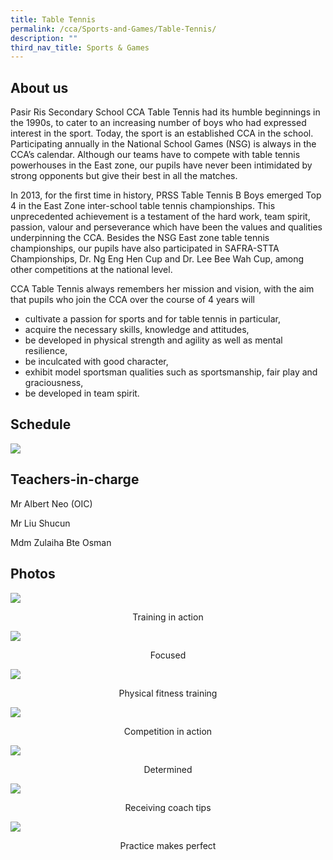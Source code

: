 ```yaml
---
title: Table Tennis
permalink: /cca/Sports-and-Games/Table-Tennis/
description: ""
third_nav_title: Sports & Games
---
```

About us
--------

Pasir Ris Secondary School CCA Table Tennis had its humble beginnings in the 1990s, to cater to an increasing number of boys who had expressed interest in the sport. Today, the sport is an established CCA in the school. Participating annually in the National School Games (NSG) is always in the CCA’s calendar. Although our teams have to compete with table tennis powerhouses in the East zone, our pupils have never been intimidated by strong opponents but give their best in all the matches.

In 2013, for the first time in history, PRSS Table Tennis B Boys emerged Top 4 in the East Zone inter-school table tennis championships. This unprecedented achievement is a testament of the hard work, team spirit, passion, valour and perseverance which have been the values and qualities underpinning the CCA. Besides the NSG East zone table tennis championships, our pupils have also participated in SAFRA-STTA Championships, Dr. Ng Eng Hen Cup and Dr. Lee Bee Wah Cup, among other competitions at the national level.  

CCA Table Tennis always remembers her mission and vision, with the aim that pupils who join the CCA over the course of 4 years will

  

*   cultivate a passion for sports and for table tennis in particular,
*   acquire the necessary skills, knowledge and attitudes,
*   be developed in physical strength and agility as well as mental resilience,
*   be inculcated with good character,
*   exhibit model sportsman qualities such as sportsmanship, fair play and graciousness,
*   be developed in team spirit.

Schedule
--------

![](/images/ttschedule.png)

Teachers-in-charge
------------------

Mr Albert Neo (OIC)

Mr Liu Shucun

Mdm Zulaiha Bte Osman

Photos
------

![](/images/Training%20in%20action.jpeg)
<center>Training in action</center>

![](/images/Focused.jpeg)
<center>Focused</center>

![](/images/Physical%20Fitness.jpeg)
<center>Physical fitness training</center>

![](/images/Competition%20in%20action.jpeg)
<center>Competition in action</center>

![](/images/Determined.jpeg)
<center>Determined</center>

![](/images/Receiving%20coach%20tips.jpeg)
<center>Receiving coach tips</center>

![](/images/Practice.jpeg)
<center>Practice makes perfect</center>